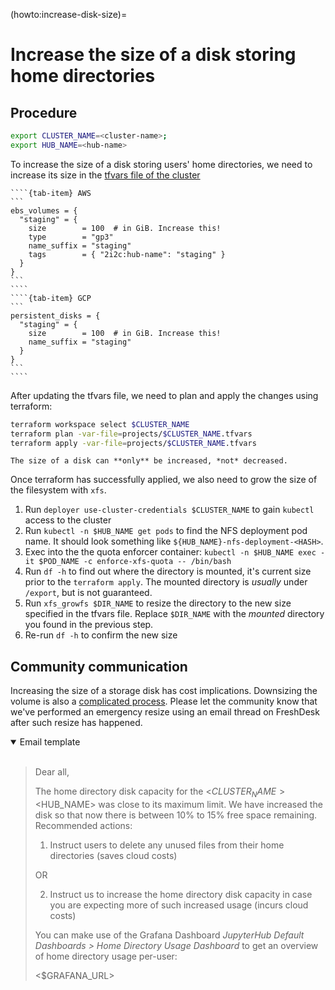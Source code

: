 (howto:increase-disk-size)=
# Increase the size of a disk storing home directories

## Procedure

```bash
export CLUSTER_NAME=<cluster-name>;
export HUB_NAME=<hub-name>
```

To increase the size of a disk storing users' home directories, we need to increase its size in the [tfvars file of the cluster](https://github.com/2i2c-org/infrastructure/tree/main/terraform/)

`````{tab-set}
````{tab-item} AWS
```
ebs_volumes = {
  "staging" = {
    size        = 100  # in GiB. Increase this!
    type        = "gp3"
    name_suffix = "staging"
    tags        = { "2i2c:hub-name": "staging" }
  }
}
```
````
````{tab-item} GCP
```
persistent_disks = {
  "staging" = {
    size        = 100  # in GiB. Increase this!
    name_suffix = "staging"
  }
}
```
````
`````

After updating the tfvars file, we need to plan and apply the changes using terraform:

```bash
terraform workspace select $CLUSTER_NAME
terraform plan -var-file=projects/$CLUSTER_NAME.tfvars
terraform apply -var-file=projects/$CLUSTER_NAME.tfvars
```

```{warning}
The size of a disk can **only** be increased, *not* decreased.
```

Once terraform has successfully applied, we also need to grow the size of the filesystem with `xfs`.

1. Run `deployer use-cluster-credentials $CLUSTER_NAME` to gain `kubectl` access to the cluster
1. Run `kubectl -n $HUB_NAME get pods` to find the NFS deployment pod name. It should look something like `${HUB_NAME}-nfs-deployment-<HASH>`.
1. Exec into the the quota enforcer container: `kubectl -n $HUB_NAME exec -it $POD_NAME -c enforce-xfs-quota -- /bin/bash`
1. Run `df -h` to find out where the directory is mounted, it's current size prior to the `terraform apply`. The mounted directory is _usually_ under `/export`, but is not guaranteed.
1. Run `xfs_growfs $DIR_NAME` to resize the directory to the new size specified in the tfvars file. Replace `$DIR_NAME` with the _mounted_ directory you found in the previous step.
1. Re-run `df -h` to confirm the new size

## Community communication

Increasing the size of a storage disk has cost implications. Downsizing the volume is also a [complicated process](howto:decrease-size-gcp-filestore).
Please let the community know that we've performed an emergency resize using an email thread on FreshDesk after such resize has happened.

<details open>
<summary>Email template</summary>
<br>

> Dear all,
> 
> The home directory disk capacity for the <$CLUSTER_NAME> <$HUB_NAME> was close to its maximum limit.
> We have increased the disk so that now there is between 10% to 15% free space remaining.
> Recommended actions:
> 
> 1. Instruct users to delete any unused files from their home directories (saves cloud costs)
> 
> OR
> 
> 2. Instruct us to increase the home directory disk capacity in case you are expecting more of such increased usage (incurs cloud costs)
> 
> You can make use of the Grafana Dashboard *JupyterHub Default Dashboards >
> Home Directory Usage Dashboard* to get an overview of home directory usage per-user:
> 
> <$GRAFANA_URL>
</details>